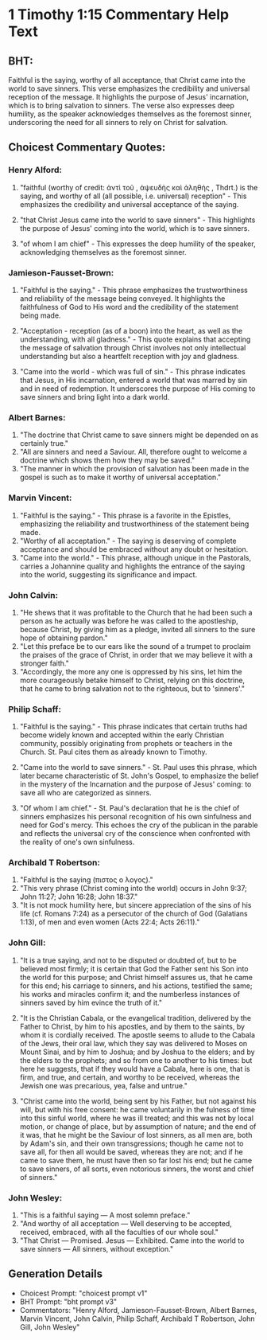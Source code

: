 # 1 Timothy 1:15 Commentary Help Text

## BHT:
Faithful is the saying, worthy of all acceptance, that Christ came into the world to save sinners. This verse emphasizes the credibility and universal reception of the message. It highlights the purpose of Jesus' incarnation, which is to bring salvation to sinners. The verse also expresses deep humility, as the speaker acknowledges themselves as the foremost sinner, underscoring the need for all sinners to rely on Christ for salvation.

## Choicest Commentary Quotes:
### Henry Alford:
1. "faithful (worthy of credit: ἀντὶ τοῦ , ἀψευδὴς καὶ ἀληθής , Thdrt.) is the saying, and worthy of all (all possible, i.e. universal) reception" - This emphasizes the credibility and universal acceptance of the saying.

2. "that Christ Jesus came into the world to save sinners" - This highlights the purpose of Jesus' coming into the world, which is to save sinners.

3. "of whom I am chief" - This expresses the deep humility of the speaker, acknowledging themselves as the foremost sinner.

### Jamieson-Fausset-Brown:
1. "Faithful is the saying." - This phrase emphasizes the trustworthiness and reliability of the message being conveyed. It highlights the faithfulness of God to His word and the credibility of the statement being made.

2. "Acceptation - reception (as of a boon) into the heart, as well as the understanding, with all gladness." - This quote explains that accepting the message of salvation through Christ involves not only intellectual understanding but also a heartfelt reception with joy and gladness.

3. "Came into the world - which was full of sin." - This phrase indicates that Jesus, in His incarnation, entered a world that was marred by sin and in need of redemption. It underscores the purpose of His coming to save sinners and bring light into a dark world.

### Albert Barnes:
1. "The doctrine that Christ came to save sinners might be depended on as certainly true."
2. "All are sinners and need a Saviour. All, therefore ought to welcome a doctrine which shows them how they may be saved."
3. "The manner in which the provision of salvation has been made in the gospel is such as to make it worthy of universal acceptation."

### Marvin Vincent:
1. "Faithful is the saying." - This phrase is a favorite in the Epistles, emphasizing the reliability and trustworthiness of the statement being made.
2. "Worthy of all acceptation." - The saying is deserving of complete acceptance and should be embraced without any doubt or hesitation.
3. "Came into the world." - This phrase, although unique in the Pastorals, carries a Johannine quality and highlights the entrance of the saying into the world, suggesting its significance and impact.

### John Calvin:
1. "He shews that it was profitable to the Church that he had been such a person as he actually was before he was called to the apostleship, because Christ, by giving him as a pledge, invited all sinners to the sure hope of obtaining pardon."
2. "Let this preface be to our ears like the sound of a trumpet to proclaim the praises of the grace of Christ, in order that we may believe it with a stronger faith."
3. "Accordingly, the more any one is oppressed by his sins, let him the more courageously betake himself to Christ, relying on this doctrine, that he came to bring salvation not to the righteous, but to 'sinners'."

### Philip Schaff:
1. "Faithful is the saying." - This phrase indicates that certain truths had become widely known and accepted within the early Christian community, possibly originating from prophets or teachers in the Church. St. Paul cites them as already known to Timothy.

2. "Came into the world to save sinners." - St. Paul uses this phrase, which later became characteristic of St. John's Gospel, to emphasize the belief in the mystery of the Incarnation and the purpose of Jesus' coming: to save all who are categorized as sinners.

3. "Of whom I am chief." - St. Paul's declaration that he is the chief of sinners emphasizes his personal recognition of his own sinfulness and need for God's mercy. This echoes the cry of the publican in the parable and reflects the universal cry of the conscience when confronted with the reality of one's own sinfulness.

### Archibald T Robertson:
1. "Faithful is the saying (πιστος ο λογος)."
2. "This very phrase (Christ coming into the world) occurs in John 9:37; John 11:27; John 16:28; John 18:37."
3. "It is not mock humility here, but sincere appreciation of the sins of his life (cf. Romans 7:24) as a persecutor of the church of God (Galatians 1:13), of men and even women (Acts 22:4; Acts 26:11)."

### John Gill:
1. "It is a true saying, and not to be disputed or doubted of, but to be believed most firmly; it is certain that God the Father sent his Son into the world for this purpose; and Christ himself assures us, that he came for this end; his carriage to sinners, and his actions, testified the same; his works and miracles confirm it; and the numberless instances of sinners saved by him evince the truth of it."

2. "It is the Christian Cabala, or the evangelical tradition, delivered by the Father to Christ, by him to his apostles, and by them to the saints, by whom it is cordially received. The apostle seems to allude to the Cabala of the Jews, their oral law, which they say was delivered to Moses on Mount Sinai, and by him to Joshua; and by Joshua to the elders; and by the elders to the prophets; and so from one to another to his times: but here he suggests, that if they would have a Cabala, here is one, that is firm, and true, and certain, and worthy to be received, whereas the Jewish one was precarious, yea, false and untrue."

3. "Christ came into the world, being sent by his Father, but not against his will, but with his free consent: he came voluntarily in the fulness of time into this sinful world, where he was ill treated; and this was not by local motion, or change of place, but by assumption of nature; and the end of it was, that he might be the Saviour of lost sinners, as all men are, both by Adam's sin, and their own transgressions; though he came not to save all, for then all would be saved, whereas they are not; and if he came to save them, he must have then so far lost his end; but he came to save sinners, of all sorts, even notorious sinners, the worst and chief of sinners."

### John Wesley:
1. "This is a faithful saying — A most solemn preface." 
2. "And worthy of all acceptation — Well deserving to be accepted, received, embraced, with all the faculties of our whole soul." 
3. "That Christ — Promised. Jesus — Exhibited. Came into the world to save sinners — All sinners, without exception."


## Generation Details
- Choicest Prompt: "choicest prompt v1"
- BHT Prompt: "bht prompt v3"
- Commentators: "Henry Alford, Jamieson-Fausset-Brown, Albert Barnes, Marvin Vincent, John Calvin, Philip Schaff, Archibald T Robertson, John Gill, John Wesley"
